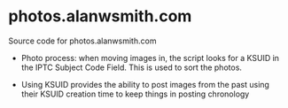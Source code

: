 # photos.alanwsmith.com

Source code for photos.alanwsmith.com

- Photo process: when moving images in, the
  script looks for a KSUID in the IPTC
  Subject Code Field. This is used to
  sort the photos.

- Using KSUID provides the ability to post
  images from the past using their KSUID
  creation time to keep things in posting
  chronology
